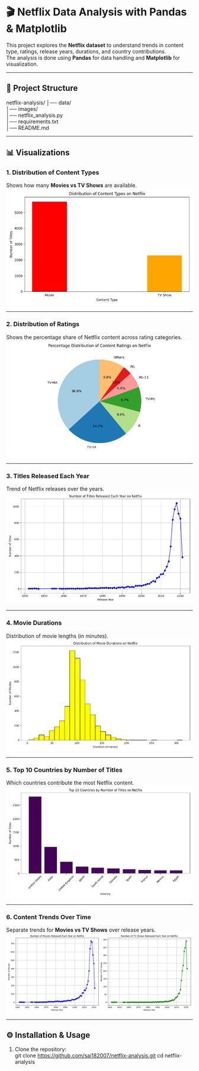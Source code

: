 # 🎬 Netflix Data Analysis with Pandas & Matplotlib  

This project explores the **Netflix dataset** to understand trends in content type, ratings, release years, durations, and country contributions.  
The analysis is done using **Pandas** for data handling and **Matplotlib** for visualization.  

<hr>

## 📂 Project Structure
netflix-analysis/
│── data/ <br>
│── images/ <br>
│── netflix_analysis.py <br>
│── requirements.txt <br>
│── README.md <br>

<hr>

## 📊 Visualizations

### 1. Distribution of Content Types  
Shows how many **Movies vs TV Shows** are available.  
![Content Types](images/netflix_content_types.png)

---

### 2. Distribution of Ratings  
Shows the percentage share of Netflix content across rating categories.  
![Ratings](images/netflix_content_rating.png)

---

### 3. Titles Released Each Year  
Trend of Netflix releases over the years.  
![Release Years](images/netflix_release_years.png)

---

### 4. Movie Durations  
Distribution of movie lengths (in minutes).  
![Movie Durations](images/netflix_movie_durations.png)

---

### 5. Top 10 Countries by Number of Titles  
Which countries contribute the most Netflix content.  
![Top Countries](images/netflix_top_countries.png)

---

### 6. Content Trends Over Time  
Separate trends for **Movies vs TV Shows** over release years.  
![Content Trends](images/netflix_content_trends.png)

<hr>

## ⚙️ Installation & Usage

1. Clone the repository:<br>
   git clone https://github.com/sai182007/netflix-analysis.git
   cd netflix-analysis

